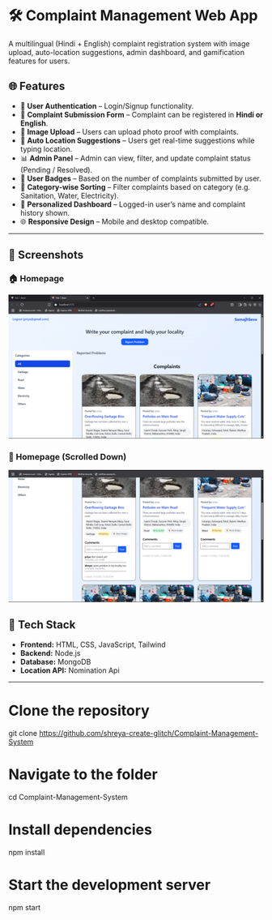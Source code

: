 # 🛠️ Complaint Management Web App

A multilingual (Hindi + English) complaint registration system with image upload, auto-location suggestions, admin dashboard, and gamification features for users.

## 🌐 Features

- 🔐 **User Authentication** – Login/Signup functionality.
- 📝 **Complaint Submission Form** – Complaint can be registered in **Hindi or English**.
- 📸 **Image Upload** – Users can upload photo proof with complaints.
- 📍 **Auto Location Suggestions** – Users get real-time suggestions while typing location.
- 📊 **Admin Panel** – Admin can view, filter, and update complaint status (Pending / Resolved).
- 🏅 **User Badges** – Based on the number of complaints submitted by user.
- 📂 **Category-wise Sorting** – Filter complaints based on category (e.g. Sanitation, Water, Electricity).
- 🧑 **Personalized Dashboard** – Logged-in user’s name and complaint history shown.
- 🌐 **Responsive Design** – Mobile and desktop compatible.

---
## 📸 Screenshots

### 🏠 Homepage
![Homepage](https://raw.githubusercontent.com/shreya-create-glitch/Complaint-Management-System/master/Screenshot%20(22).png)

### 🔽 Homepage (Scrolled Down)
![Homepage (Down)](https://raw.githubusercontent.com/shreya-create-glitch/Complaint-Management-System/master/Screenshot%20(21).png)



## 🧰 Tech Stack

- **Frontend:** HTML, CSS, JavaScript, Tailwind 
- **Backend:** Node.js 
- **Database:** MongoDB 
- **Location API:** Nomination Api

---

# Clone the repository
git clone https://github.com/shreya-create-glitch/Complaint-Management-System

# Navigate to the folder
cd Complaint-Management-System

# Install dependencies
npm install

# Start the development server
npm start
